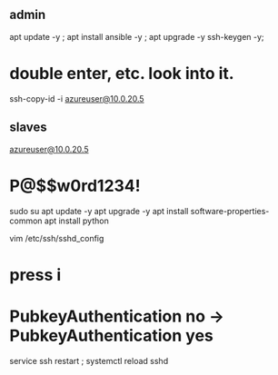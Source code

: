 ## admin
apt update -y ; apt install ansible -y ; apt upgrade -y
ssh-keygen -y; 
# double enter, etc. look into it.
ssh-copy-id -i azureuser@10.0.20.5

## slaves
azureuser@10.0.20.5
# P@$$w0rd1234!
sudo su 
apt update -y
apt upgrade -y 
apt install software-properties-common
apt install python

vim /etc/ssh/sshd_config

# press i

# PubkeyAuthentication no -> PubkeyAuthentication yes
service ssh restart ; systemctl reload sshd
